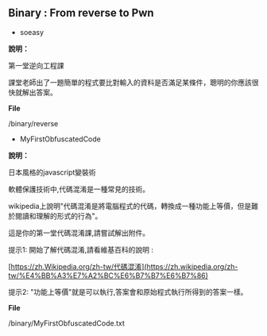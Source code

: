 ## Binary : From reverse to Pwn

- soeasy

**說明：**

第一堂逆向工程課

課堂老師出了一題簡單的程式要比對輸入的資料是否滿足某條件，聰明的你應該很快就解出答案。

**File**

/binary/reverse

- MyFirstObfuscatedCode

**說明：**

日本風格的javascript變裝術

軟體保護技術中,代碼混淆是一種常見的技術。

wikipedia上說明"代碼混淆是將電腦程式的代碼，轉換成一種功能上等價，但是難於閱讀和理解的形式的行為"。

這是你的第一堂代碼混淆課,請嘗試解出附件。

提示1: 開始了解代碼混淆,請看維基百科的說明 :

[https://zh.Wikipedia.org/zh-tw/代碼混淆](https://zh.wikipedia.org/zh-tw/%E4%BB%A3%E7%A2%BC%E6%B7%B7%E6%B7%86)

提示2: "功能上等價"就是可以執行,答案會和原始程式執行所得到的答案一樣。

**File**

/binary/MyFirstObfuscatedCode.txt

